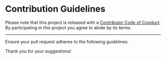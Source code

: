 # Contribution Guidelines

Please note that this project is released with a
[Contributor Code of Conduct](code_of_conduct.md). By participating in this
project you agree to abide by its terms.

---

Ensure your pull request adheres to the following guidelines:

Thank you for your suggestions!
